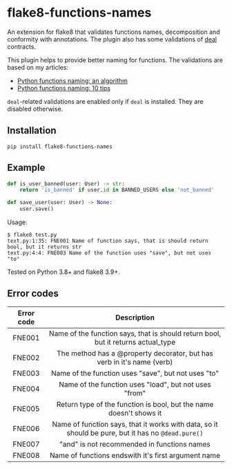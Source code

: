 # flake8-functions-names

An extension for flake8 that validates functions names, decomposition and
conformity with annotations. The plugin also has some validations
of [deal](https://github.com/life4/deal) contracts.

This plugin helps to provide better naming for functions.
The validations are based on my articles:

- [Python functions naming: an algorithm](https://melevir.medium.com/python-functions-naming-the-algorithm-74320a18278d)
- [Python functions naming: 10 tips](https://melevir.medium.com/python-functions-naming-tips-376f12549f9)

`deal`-related validations are enabled only if `deal` is installed.
They are disabled otherwise.

## Installation

```terminal
pip install flake8-functions-names
```

## Example

```python
def is_user_banned(user: User) -> str:
    return 'is_banned' if user.id in BANNED_USERS else 'not_banned'

def save_user(user: User) -> None:
    user.save()
```

Usage:

```terminal
$ flake8 test.py
text.py:1:35: FNE001 Name of function says, that is should return bool, but it returns str
text.py:4:4: FNE003 Name of the function uses "save", but not uses "to"
```

Tested on Python 3.8+ and flake8 3.9+.

## Error codes

| Error code |                     Description          |
|:----------:|:----------------------------------------:|
|   FNE001   | Name of the function says, that is should return bool, but it returns actual_type |
|   FNE002   | The method has a @property decorator, but has verb in it's name (verb) |
|   FNE003   | Name of the function uses "save", but not uses "to" |
|   FNE004   | Name of the function uses "load", but not uses "from" |
|   FNE005   | Return type of the function is bool, but the name doesn't shows it |
|   FNE006   | Name of function says, that it works with data, so it should be pure, but it has no `@dead.pure()` |
|   FNE007   | "and" is not recommended in functions names |
|   FNE008   | Name of functions endswith it's first argument name |
